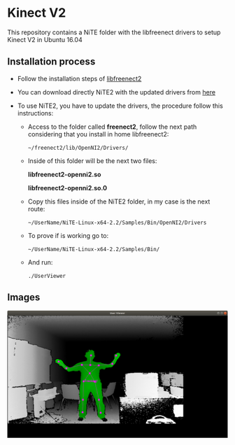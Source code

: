 # Kinect V2

This repository contains a NiTE folder with the libfreenect drivers to setup Kinect V2 in Ubuntu 16.04

## Installation process

- Follow the installation steps of [libfreenect2](https://github.com/OpenKinect/libfreenect2)

- You can download directly NiTE2 with the updated drivers from [here](https://mega.nz/#!iN5S3KLB!NOsxFN5iBuir7GW7UJInhQqmr_qHf-y_5FySn5Imyms)

- To use NiTE2, you have to update the drivers, the procedure follow this instructions:

  * Access to the folder called **freenect2**, follow the next path considering that you install in home libfreenect2:

        ~/freenect2/lib/OpenNI2/Drivers/
   
   * Inside of this folder will be the next two files:
   
     **libfreenect2-openni2.so**
   
     **libfreenect2-openni2.so.0**
   
   * Copy this files inside of the NiTE2 folder, in my case is the next route:
    
         ~/UserName/NiTE-Linux-x64-2.2/Samples/Bin/OpenNI2/Drivers
   
   * To prove if is working go to:
          
         ~/UserName/NiTE-Linux-x64-2.2/Samples/Bin/
   
   * And run:
   
         ./UserViewer

## Images

<img src="https://github.com/totovr/KinectV2/blob/master/Assets/tracking2.png" width="600">
